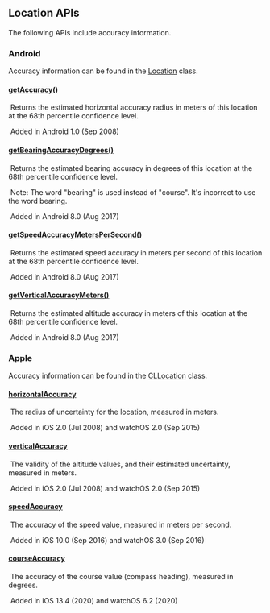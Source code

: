 ## Location APIs

The following APIs include accuracy information.



### Android

Accuracy information can be found in the [Location](https://developer.android.com/reference/android/location/Location) class.

#### [getAccuracy()](https://developer.android.com/reference/android/location/Location#getAccuracy())

​	Returns the estimated horizontal accuracy radius in meters of this location at the 68th percentile confidence level.

​    Added in Android 1.0 (Sep 2008)

#### [getBearingAccuracyDegrees()](https://developer.android.com/reference/android/location/Location#getBearingAccuracyDegrees())

​	Returns the estimated bearing accuracy in degrees of this location at the 68th percentile confidence level.

​	Note: The word "bearing" is used instead of "course". It's incorrect to use the word bearing.

​    Added in Android 8.0 (Aug 2017)

#### [getSpeedAccuracyMetersPerSecond()](https://developer.android.com/reference/android/location/Location#getSpeedAccuracyMetersPerSecond())

​	Returns the estimated speed accuracy in meters per second of this location at the 68th percentile confidence level.

​    Added in Android 8.0 (Aug 2017)

#### [getVerticalAccuracyMeters()](https://developer.android.com/reference/android/location/Location#getVerticalAccuracyMeters())

​	Returns the estimated altitude accuracy in meters of this location at the 68th percentile confidence level.

​    Added in Android 8.0 (Aug 2017)



### Apple

Accuracy information can be found in the [CLLocation](https://developer.apple.com/documentation/corelocation/cllocation) class.

#### [horizontalAccuracy](https://developer.apple.com/documentation/corelocation/cllocation/1423599-horizontalaccuracy)

​	The radius of uncertainty for the location, measured in meters.

​    Added in iOS 2.0 (Jul 2008) and watchOS 2.0 (Sep 2015)

#### [verticalAccuracy](https://developer.apple.com/documentation/corelocation/cllocation/1423550-verticalaccuracy)

​	The validity of the altitude values, and their estimated uncertainty, measured in meters.

​    Added in iOS 2.0 (Jul 2008) and watchOS 2.0 (Sep 2015)

#### [speedAccuracy](https://developer.apple.com/documentation/corelocation/cllocation/3524340-speedaccuracy)

​	The accuracy of the speed value, measured in meters per second.

​    Added in iOS 10.0 (Sep 2016) and watchOS 3.0 (Sep 2016)

#### [courseAccuracy](https://developer.apple.com/documentation/corelocation/cllocation/3524338-courseaccuracy)

​	The accuracy of the course value (compass heading), measured in degrees.

​    Added in iOS 13.4 (2020) and watchOS 6.2 (2020)

